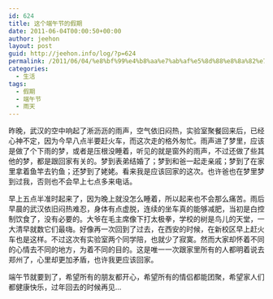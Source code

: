 ```yaml
---
id: 624
title: 这个端午节的假期
date: 2011-06-04T00:00:50+00:00
author: jeehon
layout: post
guid: http://jeehon.info/log/?p=624
permalink: /2011/06/04/%e8%bf%99%e4%b8%aa%e7%ab%af%e5%8d%88%e8%8a%82%e7%9a%84%e5%81%87%e6%9c%9f/
categories:
  - 生活
tags:
  - 假期
  - 端午节
  - 雨天
---
```

昨晚，武汉的空中响起了淅沥沥的雨声，空气依旧闷热，实验室聚餐回来后，已经心神不定，因为今早八点半要赶火车，而这次走的格外匆忙。雨声进了梦里，应该是做了个下雨的梦，或者是压根没睡着，听见的就是窗外的雨声，不过还做了些其他的梦，都是跟回家有关的。梦到表弟结婚了；梦到和爸一起走亲戚；梦到了在家里拿着鱼竿去钓鱼；还梦到了姥姥。看来我是应该回家的这次。也许爸也在梦里梦到过我，否则也不会早上七点多来电话。

早上五点半准时起来了，因为晚上就没怎么睡着，所以起来也不会那么痛苦。雨后早晨的武汉依旧闷热难忍，身体有点虚脱，连续的坐车真的能够减肥，当初是白控制饮食了，没有必要的。大爷在毛主席像下打太极拳，学校的树是鸟儿的天堂，一大清早就数它们最嗨。好像再一次回到了过去，在西安的时候，在新校区早上赶火车也是这样。不过这次有实验室两个同学陪，也就少了寂寞。然而大家却怀着不同的心情去不同的地方，为着不同的目的。这是唯一一次跟家里所有的人都明着说去郑州了，心里却更加矛盾，也许我更应该回家。

端午节就要到了，希望所有的朋友都开心，希望所有的情侣都能团聚，希望家人们都健康快乐，过年回去的时候再见…